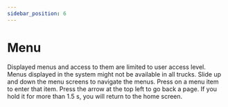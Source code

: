 ```yaml
---
sidebar_position: 6
---
```


# Menu

Displayed menus and access to them are limited to user access level. 
Menus displayed in the system might not be available in all trucks. 
Slide up and down the menu screens to navigate the menus. 
Press on a menu item to enter that item. 
Press the arrow at the top left to go back a page. If you hold it for more than 1.5 s, you will return to the home screen.


